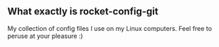 ## What exactly is rocket-config-git
My collection of config files I use on my Linux computers.
Feel free to peruse at your pleasure :)
